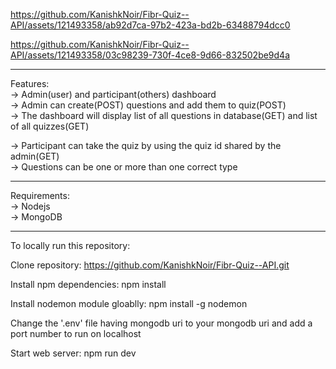 
https://github.com/KanishkNoir/Fibr-Quiz--API/assets/121493358/ab92d7ca-97b2-423a-bd2b-63488794dcc0



https://github.com/KanishkNoir/Fibr-Quiz--API/assets/121493358/03c98239-730f-4ce8-9d66-832502be9d4a

***************************************************************************************************
Features:  
-> Admin(user) and participant(others) dashboard  
-> Admin can create(POST) questions and add them to quiz(POST)  
-> The dashboard will display list of all questions in database(GET) and list of all quizzes(GET)  
  
-> Participant can take the quiz by using the quiz id shared by the admin(GET)  
-> Questions can be one or more than one correct type  
  
****************************************************************************************************  
Requirements:  
-> Nodejs  
-> MongoDB  
  
****************************************************************************************************  
  
To locally run this repository:  
  
Clone repository: https://github.com/KanishkNoir/Fibr-Quiz--API.git  
  
Install npm dependencies: npm install  
  
Install nodemon module gloablly: npm install -g nodemon  
  
Change the '.env' file having mongodb uri to your mongodb uri and add a port number to run on localhost  
  
Start web server: npm run dev  
  
